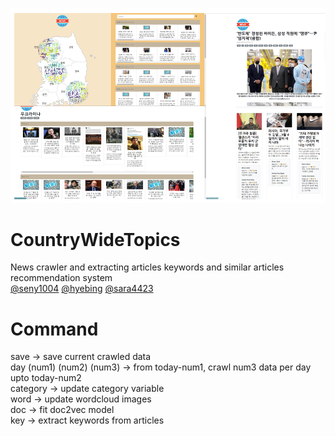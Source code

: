 ![Preview](https://github.com/dnjstlr555/CountryWideTopics/blob/main/%ED%8E%98%EC%9D%B4%EC%A7%802.png?raw=true)<br>
# CountryWideTopics
News crawler and extracting articles keywords and similar articles recommendation system<br>
[@seny1004](https://github.com/seny1004) [@hyebing](https://github.com/hyebing) [@sara4423](https://github.com/sara4423)
# Command
save -> save current crawled data<br>
day (num1) (num2) (num3) -> from today-num1, crawl num3 data per day upto today-num2<br>
category -> update category variable<br>
word -> update wordcloud images<br>
doc -> fit doc2vec model<br>
key -> extract keywords from articles<br>
